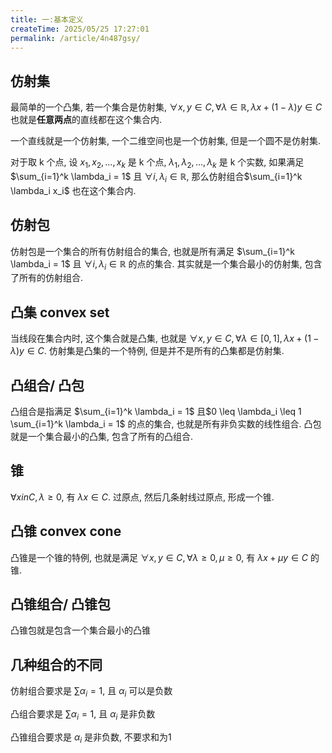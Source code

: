 ```yaml
---
title: 一:基本定义
createTime: 2025/05/25 17:27:01
permalink: /article/4n487gsy/
---
```


## 仿射集

最简单的一个凸集, 若一个集合是仿射集, $\forall x,y \in C, \forall \lambda \in \mathbb{R}, \lambda x + (1-\lambda)y \in C$
也就是**任意两点**的直线都在这个集合内.

一个直线就是一个仿射集, 一个二维空间也是一个仿射集, 但是一个圆不是仿射集.

对于取 k 个点, 设 $x_1, x_2, \ldots, x_k$ 是 k 个点, $\lambda_1, \lambda_2, \ldots, \lambda_k$ 是 k 个实数, 如果满足 $\sum_{i=1}^k \lambda_i = 1$ 且 $\forall i, \lambda_i \in \mathbb{R}$, 那么仿射组合$\sum_{i=1}^k \lambda_i x_i$ 也在这个集合内.

## 仿射包

仿射包是一个集合的所有仿射组合的集合, 也就是所有满足 $\sum_{i=1}^k \lambda_i = 1$ 且 $\forall i, \lambda_i \in \mathbb{R}$ 的点的集合.
其实就是一个集合最小的仿射集, 包含了所有的仿射组合.

## 凸集 convex set

当线段在集合内时, 这个集合就是凸集, 也就是 $\forall x,y \in C, \forall \lambda \in [0,1], \lambda x + (1-\lambda)y \in C$.
仿射集是凸集的一个特例, 但是并不是所有的凸集都是仿射集.

## 凸组合/ 凸包

凸组合是指满足 $\sum_{i=1}^k \lambda_i = 1$ 且$0 \leq \lambda_i \leq 1 \sum_{i=1}^k \lambda_i = 1$ 的点的集合, 也就是所有非负实数的线性组合.
凸包就是一个集合最小的凸集, 包含了所有的凸组合.

## 锥

$\forall x in C, \lambda \geq 0$, 有 $\lambda x \in C$.
过原点, 然后几条射线过原点, 形成一个锥.

## 凸锥 convex cone

凸锥是一个锥的特例, 也就是满足 $\forall x,y \in C, \forall \lambda \geq 0, \mu \geq 0$, 有 $\lambda x + \mu y \in C$ 的锥.

## 凸锥组合/ 凸锥包

凸锥包就是包含一个集合最小的凸锥

## 几种组合的不同

仿射组合要求是 $\sum \alpha_i = 1$, 且 $\alpha_i$ 可以是负数

凸组合要求是 $\sum \alpha_i = 1$, 且 $\alpha_i$ 是非负数

凸锥组合要求是 $\alpha_i$ 是非负数, 不要求和为1
